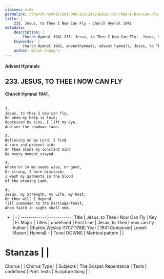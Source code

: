 ```yaml
---
classes: wide
permalink: /church-hymnal/201-300/231-240/Jesus,-to-Thee-I-Now-Can-Fly/
title: |
    233. Jesus, to Thee I Now Can Fly - Church Hymnal 1941
metadata:
    description: |
        Church Hymnal 1941 233. Jesus, to Thee I Now Can Fly.  Jesus, to thee I now can fly,  On whom my help is laid;  Oppressed by sins, I lift my eye,  And see the shadows fade.  
    keywords:  |
        Church Hymnal 1941, adventhymnals, advent hymnals, Jesus, to Thee I Now Can Fly, Jesus, to Thee I now can fly. 
    author: Brian Onang'o
---
```


#### Advent Hymnals
## 233. JESUS, TO THEE I NOW CAN FLY
####  Church Hymnal 1941,

```txt

1.
Jesus, to thee I now can fly, 
On whom my help is laid; 
Oppressed by sins, I lift my eye, 
And see the shadows fade. 

2.
Believing on my Lord, I find 
A sure and present aid; 
On thee alone my constant mind 
Be every moment stayed. 

3.
Whate'er in me seems wise, or good, 
Or strong, I here disclaim; 
I wash my garments in the blood 
Of the atoning Lamb. 

4.
Jesus, my Strength, my Life, my Rest, 
On thee will I depend, 
Till summoned to the marriage-feast, 
When faith in sight shall end.


```

- |   -  |
-------------|------------|
Title | Jesus, to Thee I Now Can Fly |
Key | E♭ Major |
Titles | undefined |
First Line | Jesus, to Thee I now can fly |
Author | Charles Wesley (1707-1788)
Year | 1941
Composer| Lowell Mason |
Hymnal|  - |
Tune| DOWNS |
Metrical pattern | |
# Stanzas |  |
Chorus |  |
Chorus Type |  |
Subjects | The Gospel: Repentance |
Texts | undefined |
Print Texts | 
Scripture Song |  |
    

